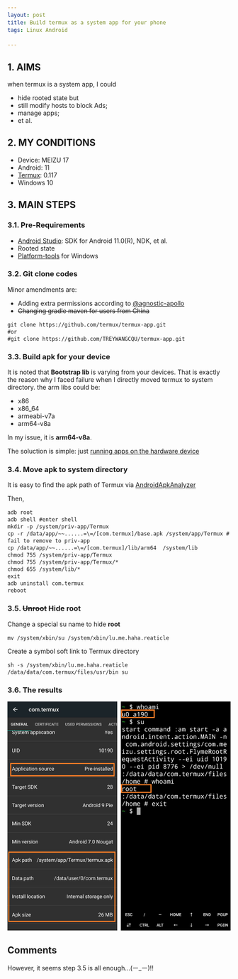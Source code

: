 ```yaml
---
layout: post
title: Build termux as a system app for your phone
tags: Linux Android

---
```


## 1. AIMS
when termux is a system app, I could
- hide rooted state but 
- still modify hosts to block Ads;
- manage apps;
- et al.

## 2. MY CONDITIONS

- Device: MEIZU 17
- Android: 11
- [Termux](https://github.com/termux/termux-app): 0.117
- Windows 10

## 3. MAIN STEPS

### 3.1. Pre-Requirements
- [Android Studio](https://developer.android.com/studio/): SDK for Android 11.0(R), NDK, et al.
- Rooted state
- [Platform-tools](https://developer.android.com/studio/releases/platform-tools) for Windows

### 3.2. Git clone codes
Minor amendments are:
- Adding extra permissions according to [@agnostic-apollo ](https://github.com/termux/termux-app/issues/2222#issuecomment-898875249)
- ~~Changing gradle maven for users from China~~

```shell 
git clone https://github.com/termux/termux-app.git
#or
#git clone https://github.com/TREYWANGCQU/termux-app.git
```

### 3.3. Build apk for your device
It is noted that **Bootstrap lib** is varying from your devices. That is exactly the reason why I faced failure when I directly moved termux to system directory. the arm libs could be:
- x86
- x86_64
- armeabi-v7a
- arm64-v8a

In my issue, it is **arm64-v8a**. 

The soluction is simple: just [running apps on the hardware device](https://developer.android.com/studio/run/device.html)

### 3.4. Move apk to system directory

It is easy to find the apk path of Termux via [AndroidApkAnalyzer](https://github.com/MartinStyk/AndroidApkAnalyzer)

Then,
```shell
adb root 
adb shell #enter shell
mkdir -p /system/priv-app/Termux
cp -r /data/app/~~......=\=/[com.termux]/base.apk /system/app/Termux # fail to remove to priv-app
cp /data/app/~~......=\=/[com.termux]/lib/arm64  /system/lib
chmod 755 /system/priv-app/Termux
chmod 755 /system/priv-app/Termux/* 
chmod 655 /system/lib/*
exit 
adb uninstall com.termux
reboot
```

### 3.5. ~~Unroot~~ Hide root
Change a special su name to hide **root**
```shell
mv /system/xbin/su /system/xbin/lu.me.haha.reaticle
``` 
Create a symbol soft link to Termux directory
```shell
sh -s /system/xbin/lu.me.haha.reaticle /data/data/com.termux/files/usr/bin su
```

### 3.6. The results

![Termux_system](/assets/img/termux_system.png)


## Comments

However,  it seems step 3.5 is all enough...(ー_ー)!! 